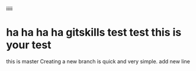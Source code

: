 
iiiii

ha ha ha ha
gitskills
test test
this is your test
=========
this is master
Creating a new branch is quick and very simple.
add new line
